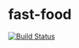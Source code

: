 # fast-food

[![Build Status](https://travis-ci.com/danielsd12/fast-food.svg?branch=api)](https://travis-ci.com/danielsd12/fast-food)